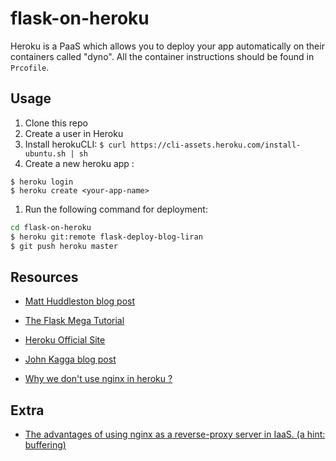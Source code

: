 # flask-on-heroku
Heroku is a PaaS which allows you to deploy your app automatically on their containers called "dyno". All the container instructions should be found in `Prcofile`.

## Usage

1. Clone this repo
1. Create a user in Heroku
1. Install herokuCLI: `$ curl https://cli-assets.heroku.com/install-ubuntu.sh | sh`
1. Create a new heroku app :
```
$ heroku login
$ heroku create <your-app-name>
```
1. Run the following command for deployment:
``` bash
cd flask-on-heroku
$ heroku git:remote flask-deploy-blog-liran
$ git push heroku master
```

## Resources
* [Matt Huddleston blog post](https://progblog.io/How-to-deploy-a-Flask-App-to-Heroku/)

* [The Flask Mega Tutorial](https://blog.miguelgrinberg.com/post/the-flask-mega-tutorial-part-xviii-deployment-on-heroku)

* [Heroku Official Site](https://dashboard.heroku.com/)
* [John Kagga blog post](https://medium.com/the-andela-way/deploying-a-python-flask-app-to-heroku-41250bda27d0)

* [Why we don't use nginx in heroku ?](https://stackoverflow.com/questions/33286651/on-heroku-is-it-safe-to-run-gunicorn-out-in-front)

## Extra
* [The advantages of using nginx as a reverse-proxy server in IaaS. (a hint: buffering)](https://serverfault.com/questions/220046/why-is-setting-nginx-as-a-reverse-proxy-a-good-idea)
